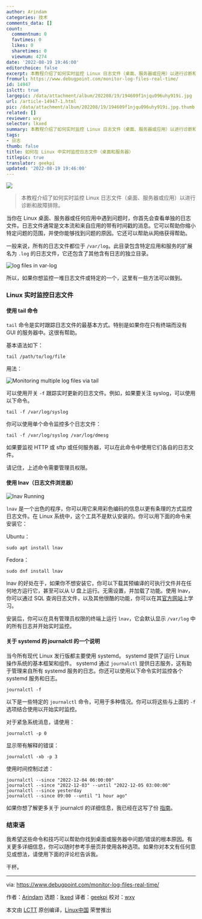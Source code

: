 ```yaml
---
author: Arindam
categories: 技术
comments_data: []
count:
  commentnum: 0
  favtimes: 0
  likes: 0
  sharetimes: 0
  viewnum: 4274
date: '2022-08-19 19:46:00'
editorchoice: false
excerpt: 本教程介绍了如何实时监控 Linux 日志文件（桌面、服务器或应用）以进行诊断和故障排除。
fromurl: https://www.debugpoint.com/monitor-log-files-real-time/
id: 14947
islctt: true
largepic: /data/attachment/album/202208/19/194609f1njqu096uhy919i.jpg
url: /article-14947-1.html
pic: /data/attachment/album/202208/19/194609f1njqu096uhy919i.jpg.thumb.jpg
related: []
reviewer: wxy
selector: lkxed
summary: 本教程介绍了如何实时监控 Linux 日志文件（桌面、服务器或应用）以进行诊断和故障排除。
tags:
- 日志
thumb: false
title: 如何在 Linux 中实时监控日志文件（桌面和服务器）
titlepic: true
translator: geekpi
updated: '2022-08-19 19:46:00'
---
```


![](/data/attachment/album/202208/19/194609f1njqu096uhy919i.jpg)



> 
> 本教程介绍了如何实时监控 Linux 日志文件（桌面、服务器或应用）以进行诊断和故障排除。
> 
> 
> 


当你在 Linux 桌面、服务器或任何应用中遇到问题时，你首先会查看单独的日志文件。日志文件通常是文本流和来自应用的带有时间戳的消息。它可以帮助你缩小特定问题的范围，并使你能够找到问题的原因。它还可以帮助从网络获得帮助。


一般来说，所有的日志文件都位于 `/var/log`。此目录包含特定应用和服务的扩展名为 `.log` 的日志文件，它还包含了其他含有日志的独立目录。


![log files in var-log](/data/attachment/album/202208/19/194615wb6b6mm6tsmm669s.jpg)


所以，如果你想监控一堆日志文件或特定的一个，这里有一些方法可以做到。


### Linux 实时监控日志文件


#### 使用 tail 命令


`tail` 命令是实时跟踪日志文件的最基本方式。特别是如果你在只有终端而没有 GUI 的服务器中。这很有帮助。


基本语法如下：



```
tail /path/to/log/file

```

用法：


![Monitoring multiple log files via tail](/data/attachment/album/202208/19/194757nk18769raar1v68k.jpg)


可以使用开关 `-f` 跟踪实时更新的日志文件。例如，如果要关注 syslog，可以使用以下命令。



```
tail -f /var/log/syslog

```

你可以使用单个命令监控多个日志文件：



```
tail -f /var/log/syslog /var/log/dmesg

```

如果要监视 HTTP 或 sftp 或任何服务器，可以在此命令中使用它们各自的日志文件。


请记住，上述命令需要管理员权限。


#### 使用 lnav（日志文件浏览器）


![lnav Running](/data/attachment/album/202208/19/194746kzp0p808petamatt.jpg)


`lnav` 是一个出色的程序，你可以用它来用彩色编码的信息以更有条理的方式监控日志文件。在 Linux 系统中，这个工具不是默认安装的。你可以用下面的命令来安装它：


Ubuntu：



```
sudo apt install lnav

```

Fedora：



```
sudo dnf install lnav

```

lnav 的好处在于，如果你不想安装它，你可以下载其预编译的可执行文件并在任何地方运行它，甚至可以从 U 盘上运行。无需设置，并加载了功能。使用 lnav，你可以通过 SQL 查询日志文件，以及其他很酷的功能，你可以在其[官方网站](https://lnav.org/features)上学习。


安装后，你可以在具有管理员权限的终端上运行 `lnav`，它会默认显示 `/var/log` 中的所有日志并开始实时监控。


#### 关于 systemd 的 journalctl 的一个说明


当今所有现代 Linux 发行版都主要使用 systemd。 systemd 提供了运行 Linux 操作系统的基本框架和组件。 systemd 通过 `journalctl` 提供日志服务，这有助于管理来自所有 systemd 服务的日志。你还可以使用以下命令实时监控各个 systemd 服务和日志。



```
journalctl -f

```

以下是一些特定的 `journalctl` 命令，可用于多种情况。你可以将这些与上面的 `-f` 选项结合使用以开始实时监控。


对于紧急系统消息，请使用：



```
journalctl -p 0

```

显示带有解释的错误：



```
journalctl -xb -p 3

```

使用时间控制过滤：



```
journalctl --since "2022-12-04 06:00:00"
journalctl --since "2022-12-03" --until "2022-12-05 03:00:00"
journalctl --since yesterday
journalctl --since 09:00 --until "1 hour ago"

```

如果你想了解更多关于 journalctl 的详细信息，我已经在这写了份 [指南](https://www.debugpoint.com/2020/12/systemd-journalctl/)。


### 结束语


我希望这些命令和技巧可以帮助你找到桌面或服务器中问题/错误的根本原因。有关更多详细信息，你可以随时参考手册页并使用各种选项。如果你对本文有任何意见或想法，请使用下面的评论栏告诉我。


干杯。




---


via: <https://www.debugpoint.com/monitor-log-files-real-time/>


作者：[Arindam](https://www.debugpoint.com/author/admin1/) 选题：[lkxed](https://github.com/lkxed) 译者：[geekpi](https://github.com/geekpi) 校对：[wxy](https://github.com/wxy)


本文由 [LCTT](https://github.com/LCTT/TranslateProject) 原创编译，[Linux中国](https://linux.cn/) 荣誉推出
